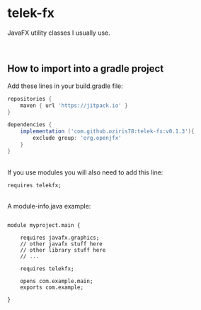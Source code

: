 # telek-fx
JavaFX utility classes I usually use.


<br>

## How to import into a gradle project

Add these lines in your build.gradle file:

```GROOVY
repositories {
    maven { url 'https://jitpack.io' }
}

dependencies {
    implementation ('com.github.oziris78:telek-fx:v0.1.3'){
        exclude group: 'org.openjfx'
    }
}
```

<br>
If you use modules you will also need to add this line:

```
requires telekfx;
```
<br>
A module-info.java example:

```

module myproject.main {

    requires javafx.graphics;
    // other javafx stuff here
    // other library stuff here
    // ...
    
    requires telekfx;
    
    opens com.example.main;
    exports com.example;

}

```

